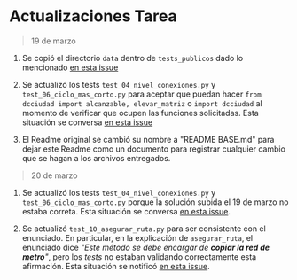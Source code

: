 # Actualizaciones Tarea

> 19 de marzo

1. Se copió el directorio `data` dentro de `tests_publicos` dado lo mencionado [en esta issue](https://github.com/IIC2233/Syllabus/issues/42)

2. Se actualizó los tests `test_04_nivel_conexiones.py` y `test_06_ciclo_mas_corto.py` para aceptar que puedan hacer `from dcciudad import alcanzable, elevar_matriz` o `import dcciudad` al momento de verificar que ocupen las funciones solicitadas. Esta situación se conversa [en esta issue](https://github.com/IIC2233/Syllabus/issues/44)

3. El Readme original se cambió su nombre a "README BASE.md" para dejar este Readme como un documento para registrar cualquier cambio que se hagan a los archivos entregados.


> 20 de marzo
 
1. Se actualizó los tests `test_04_nivel_conexiones.py` y `test_06_ciclo_mas_corto.py` porque la solución subida el 19 de marzo no estaba correta. Esta situación se conversa [en esta issue](https://github.com/IIC2233/Syllabus/issues/58).

2. Se actualizó  `test_10_asegurar_ruta.py` para ser consistente con el enunciado. En particular, en la explicación de `asegurar_ruta`, el enunciado dice _"Este método se debe encargar de **copiar la red de metro**"_, pero los _tests_ no estaban validando correctamente esta afirmación. Esta situación se notificó [en esta issue](https://github.com/IIC2233/Syllabus/issues/65).